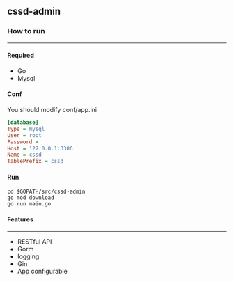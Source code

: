 ## cssd-admin

### How to run

______

#### Required

* Go
* Mysql

#### Conf

You should modify conf/app.ini

```ini
[database]
Type = mysql
User = root
Password = 
Host = 127.0.0.1:3306
Name = cssd
TablePrefix = cssd_
```

#### Run

```
cd $GOPATH/src/cssd-admin
go mod download
go run main.go
```

#### Features

______

* RESTful API
* Gorm
* logging
* Gin
* App configurable
